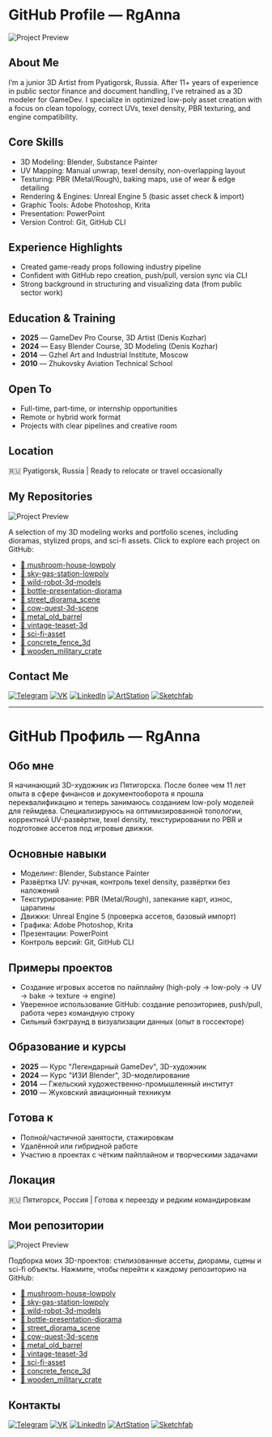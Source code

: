 # GitHub Profile — RgAnna

![Project Preview](https://github.com/RgAnna/RgAnna/blob/main/Collage.png)

## About Me  
I’m a junior 3D Artist from Pyatigorsk, Russia. After 11+ years of experience in public sector finance and document handling, I’ve retrained as a 3D modeler for GameDev. I specialize in optimized low-poly asset creation with a focus on clean topology, correct UVs, texel density, PBR texturing, and engine compatibility.

## Core Skills  
- 3D Modeling: Blender, Substance Painter  
- UV Mapping: Manual unwrap, texel density, non-overlapping layout  
- Texturing: PBR (Metal/Rough), baking maps, use of wear & edge detailing  
- Rendering & Engines: Unreal Engine 5 (basic asset check & import)  
- Graphic Tools: Adobe Photoshop, Krita  
- Presentation: PowerPoint  
- Version Control: Git, GitHub CLI  

## Experience Highlights  
- Created game-ready props following industry pipeline  
- Confident with GitHub repo creation, push/pull, version sync via CLI  
- Strong background in structuring and visualizing data (from public sector work)

## Education & Training  
- **2025** — GameDev Pro Course, 3D Artist (Denis Kozhar)  
- **2024** — Easy Blender Course, 3D Modeling (Denis Kozhar)  
- **2014** — Gzhel Art and Industrial Institute, Moscow  
- **2010** — Zhukovsky Aviation Technical School

## Open To  
- Full-time, part-time, or internship opportunities  
- Remote or hybrid work format  
- Projects with clear pipelines and creative room

## Location  
🇷🇺 Pyatigorsk, Russia | Ready to relocate or travel occasionally  

##  My Repositories

![Project Preview](https://github.com/RgAnna/RgAnna/blob/main/Collage_02.png)

A selection of my 3D modeling works and portfolio scenes, including dioramas, stylized props, and sci-fi assets. Click to explore each project on GitHub:

- [🔗 mushroom-house-lowpoly](https://github.com/RgAnna/mushroom-house-lowpoly)
- [🔗 sky-gas-station-lowpoly](https://github.com/RgAnna/sky-gas-station-lowpoly)
- [🔗 wild-robot-3d-models](https://github.com/RgAnna/wild-robot-3d-models)
- [🔗 bottle-presentation-diorama](https://github.com/RgAnna/bottle-presentation-diorama)
- [🔗 street_diorama_scene](https://github.com/RgAnna/street_diorama_scene)
- [🔗 cow-quest-3d-scene](https://github.com/RgAnna/cow-quest-3d-scene)
- [🔗 metal_old_barrel](https://github.com/RgAnna/metal_old_barrel)
- [🔗 vintage-teaset-3d](https://github.com/RgAnna/vintage-teaset-3d)
- [🔗 sci-fi-asset](https://github.com/RgAnna/sci-fi-asset)
- [🔗 concrete_fence_3d](https://github.com/RgAnna/concrete_fence_3d)
- [🔗 wooden_military_crate](https://github.com/RgAnna/wooden_military_crate)


## Contact Me  

[![Telegram](https://img.shields.io/badge/-Telegram-2CA5E0?style=flat&logo=telegram&logoColor=white)](https://t.me/RgAnna_Art)
[![VK](https://img.shields.io/badge/-VK-4C75A3?style=flat&logo=vk&logoColor=white)](https://vk.com/rganna_art)
[![LinkedIn](https://img.shields.io/badge/-LinkedIn-0077B5?style=flat&logo=linkedin&logoColor=white)](https://www.linkedin.com/in/anna-rogova-487090370/)
[![ArtStation](https://img.shields.io/badge/-ArtStation-13AFF0?style=flat&logo=artstation&logoColor=white)](https://www.artstation.com/rganna)
[![Sketchfab](https://img.shields.io/badge/-Sketchfab-000000?style=flat&logo=sketchfab&logoColor=white)](https://sketchfab.com/RgAnna)

---

# GitHub Профиль — RgAnna

## Обо мне  
Я начинающий 3D-художник из Пятигорска. После более чем 11 лет опыта в сфере финансов и документооборота я прошла переквалификацию и теперь занимаюсь созданием low-poly моделей для геймдева. Специализируюсь на оптимизированной топологии, корректной UV-развёртке, texel density, текстурировании по PBR и подготовке ассетов под игровые движки.

## Основные навыки  
- Моделинг: Blender, Substance Painter  
- Развёртка UV: ручная, контроль texel density, развёртки без наложений  
- Текстурирование: PBR (Metal/Rough), запекание карт, износ, царапины  
- Движки: Unreal Engine 5 (проверка ассетов, базовый импорт)  
- Графика: Adobe Photoshop, Krita  
- Презентации: PowerPoint  
- Контроль версий: Git, GitHub CLI  

## Примеры проектов  
- Создание игровых ассетов по пайплайну (high-poly → low-poly → UV → bake → texture → engine)  
- Уверенное использование GitHub: создание репозиториев, push/pull, работа через командную строку  
- Сильный бэкграунд в визуализации данных (опыт в госсекторе)

## Образование и курсы  
- **2025** — Курс "Легендарный GameDev", 3D-художник  
- **2024** — Курс "ИЗИ Blender", 3D-моделирование  
- **2014** — Гжельский художественно-промышленный институт  
- **2010** — Жуковский авиационный техникум

## Готова к  
- Полной/частичной занятости, стажировкам  
- Удалённой или гибридной работе  
- Участию в проектах с чётким пайплайном и творческими задачами

## Локация  
🇷🇺 Пятигорск, Россия | Готова к переезду и редким командировкам  

##  Мои репозитории

![Project Preview](https://github.com/RgAnna/RgAnna/blob/main/Collage_02.png)

Подборка моих 3D-проектов: стилизованные ассеты, диорамы, сцены и sci-fi объекты. Нажмите, чтобы перейти к каждому репозиторию на GitHub:

- [🔗 mushroom-house-lowpoly](https://github.com/RgAnna/mushroom-house-lowpoly)
- [🔗 sky-gas-station-lowpoly](https://github.com/RgAnna/sky-gas-station-lowpoly)
- [🔗 wild-robot-3d-models](https://github.com/RgAnna/wild-robot-3d-models)
- [🔗 bottle-presentation-diorama](https://github.com/RgAnna/bottle-presentation-diorama)
- [🔗 street_diorama_scene](https://github.com/RgAnna/street_diorama_scene)
- [🔗 cow-quest-3d-scene](https://github.com/RgAnna/cow-quest-3d-scene)
- [🔗 metal_old_barrel](https://github.com/RgAnna/metal_old_barrel)
- [🔗 vintage-teaset-3d](https://github.com/RgAnna/vintage-teaset-3d)
- [🔗 sci-fi-asset](https://github.com/RgAnna/sci-fi-asset)
- [🔗 concrete_fence_3d](https://github.com/RgAnna/concrete_fence_3d)
- [🔗 wooden_military_crate](https://github.com/RgAnna/wooden_military_crate)
  


## Контакты  

[![Telegram](https://img.shields.io/badge/-Telegram-2CA5E0?style=flat&logo=telegram&logoColor=white)](https://t.me/RgAnna_Art)
[![VK](https://img.shields.io/badge/-VK-4C75A3?style=flat&logo=vk&logoColor=white)](https://vk.com/rganna_art)
[![LinkedIn](https://img.shields.io/badge/-LinkedIn-0077B5?style=flat&logo=linkedin&logoColor=white)](https://www.linkedin.com/in/anna-rogova-487090370/)
[![ArtStation](https://img.shields.io/badge/-ArtStation-13AFF0?style=flat&logo=artstation&logoColor=white)](https://www.artstation.com/rganna)
[![Sketchfab](https://img.shields.io/badge/-Sketchfab-000000?style=flat&logo=sketchfab&logoColor=white)](https://sketchfab.com/RgAnna)
